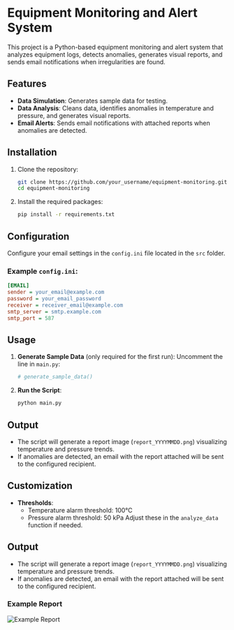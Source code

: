 # Equipment Monitoring and Alert System

This project is a Python-based equipment monitoring and alert system that analyzes equipment logs, detects anomalies, generates visual reports, and sends email notifications when irregularities are found.

## Features

- **Data Simulation**: Generates sample data for testing.
- **Data Analysis**: Cleans data, identifies anomalies in temperature and pressure, and generates visual reports.
- **Email Alerts**: Sends email notifications with attached reports when anomalies are detected.

## Installation

1. Clone the repository:
   ```bash
   git clone https://github.com/your_username/equipment-monitoring.git
   cd equipment-monitoring
   ```
2. Install the required packages:
   ```bash
   pip install -r requirements.txt
   ```

## Configuration

Configure your email settings in the `config.ini` file located in the `src` folder.

### Example `config.ini`:

```ini
[EMAIL]
sender = your_email@example.com
password = your_email_password
receiver = receiver_email@example.com
smtp_server = smtp.example.com
smtp_port = 587
```

## Usage

1. **Generate Sample Data** (only required for the first run):
   Uncomment the line in `main.py`:
   ```python
   # generate_sample_data()
   ```
2. **Run the Script**:
   ```bash
   python main.py
   ```

## Output

- The script will generate a report image (`report_YYYYMMDD.png`) visualizing temperature and pressure trends.
- If anomalies are detected, an email with the report attached will be sent to the configured recipient.

## Customization

- **Thresholds**:
  - Temperature alarm threshold: 100℃
  - Pressure alarm threshold: 50 kPa
    Adjust these in the `analyze_data` function if needed.

## Output

- The script will generate a report image (`report_YYYYMMDD.png`) visualizing temperature and pressure trends.
- If anomalies are detected, an email with the report attached will be sent to the configured recipient.

### Example Report
![Example Report](images/report_20240205.png)


